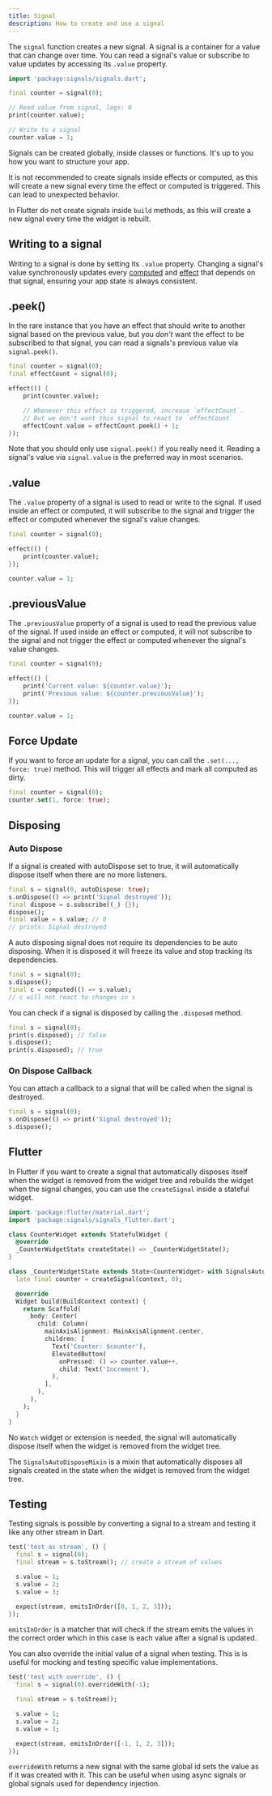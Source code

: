 ```yaml
---
title: Signal
description: How to create and use a signal
---
```


The `signal` function creates a new signal. A signal is a container for a value that can change over time. You can read a signal's value or subscribe to value updates by accessing its `.value` property.

```dart
import 'package:signals/signals.dart';

final counter = signal(0);

// Read value from signal, logs: 0
print(counter.value);

// Write to a signal
counter.value = 1;
```

Signals can be created globally, inside classes or functions. It's up to you how you want to structure your app.

It is not recommended to create signals inside effects or computed, as this will create a new signal every time the effect or computed is triggered. This can lead to unexpected behavior.

In Flutter do not create signals inside `build` methods, as this will create a new signal every time the widget is rebuilt.

## Writing to a signal

Writing to a signal is done by setting its `.value` property. Changing a signal's value synchronously updates every [computed](/core/computed) and [effect](/core/effect) that depends on that signal, ensuring your app state is always consistent.

## .peek()

In the rare instance that you have an effect that should write to another signal based on the previous value, but you _don't_ want the effect to be subscribed to that signal, you can read a signals's previous value via `signal.peek()`.

```dart
final counter = signal(0);
final effectCount = signal(0);

effect(() {
	print(counter.value);

	// Whenever this effect is triggered, increase `effectCount`.
	// But we don't want this signal to react to `effectCount`
	effectCount.value = effectCount.peek() + 1;
});
```

Note that you should only use `signal.peek()` if you really need it. Reading a signal's value via `signal.value` is the preferred way in most scenarios.

## .value

The `.value` property of a signal is used to read or write to the signal. If used inside an effect or computed, it will subscribe to the signal and trigger the effect or computed whenever the signal's value changes.

```dart
final counter = signal(0);

effect(() {
	print(counter.value);
});

counter.value = 1;
```

## .previousValue

The `.previousValue` property of a signal is used to read the previous value of the signal. If used inside an effect or computed, it will not subscribe to the signal and not trigger the effect or computed whenever the signal's value changes.

```dart
final counter = signal(0);

effect(() {
	print('Current value: ${counter.value}');
	print('Previous value: ${counter.previousValue}');
});

counter.value = 1;
```

## Force Update

If you want to force an update for a signal, you can call the `.set(..., force: true)` method. This will trigger all effects and mark all computed as dirty.

```dart
final counter = signal(0);
counter.set(1, force: true);
```

## Disposing

### Auto Dispose

If a signal is created with autoDispose set to true, it will automatically dispose itself when there are no more listeners.

```dart
final s = signal(0, autoDispose: true);
s.onDispose(() => print('Signal destroyed'));
final dispose = s.subscribe((_) {});
dispose();
final value = s.value; // 0
// prints: Signal destroyed
```

A auto disposing signal does not require its dependencies to be auto disposing. When it is disposed it will freeze its value and stop tracking its dependencies.

```dart
final s = signal(0);
s.dispose();
final c = computed(() => s.value);
// c will not react to changes in s
```

You can check if a signal is disposed by calling the `.disposed` method.

```dart
final s = signal(0);
print(s.disposed); // false
s.dispose();
print(s.disposed); // true
```

### On Dispose Callback

You can attach a callback to a signal that will be called when the signal is destroyed.

```dart
final s = signal(0);
s.onDispose(() => print('Signal destroyed'));
s.dispose();
```

## Flutter

In Flutter if you want to create a signal that automatically disposes itself when the widget is removed from the widget tree and rebuilds the widget when the signal changes, you can use the `createSignal` inside a stateful widget.

```dart
import 'package:flutter/material.dart';
import 'package:signals/signals_flutter.dart';

class CounterWidget extends StatefulWidget {
  @override
  _CounterWidgetState createState() => _CounterWidgetState();
}

class _CounterWidgetState extends State<CounterWidget> with SignalsAutoDisposeMixin {
  late final counter = createSignal(context, 0);

  @override
  Widget build(BuildContext context) {
    return Scaffold(
      body: Center(
        child: Column(
          mainAxisAlignment: MainAxisAlignment.center,
          children: [
            Text('Counter: $counter'),
            ElevatedButton(
              onPressed: () => counter.value++,
              child: Text('Increment'),
            ),
          ],
        ),
      ),
    );
  }
}
```

No `Watch` widget or extension is needed, the signal will automatically dispose itself when the widget is removed from the widget tree.

The `SignalsAutoDisposeMixin` is a mixin that automatically disposes all signals created in the state when the widget is removed from the widget tree.

## Testing

Testing signals is possible by converting a signal to a stream and testing it like any other stream in Dart.

```dart
test('test as stream', () {
  final s = signal(0);
  final stream = s.toStream(); // create a stream of values

  s.value = 1;
  s.value = 2;
  s.value = 3;

  expect(stream, emitsInOrder([0, 1, 2, 3]));
});
```

`emitsInOrder` is a matcher that will check if the stream emits the values in the correct order which in this case is each value after a signal is updated.

You can also override the initial value of a signal when testing. This is is useful for mocking and testing specific value implementations.

```dart
test('test with override', () {
  final s = signal(0).overrideWith(-1);

  final stream = s.toStream();

  s.value = 1;
  s.value = 2;
  s.value = 3;

  expect(stream, emitsInOrder([-1, 1, 2, 3]));
});
```

`overrideWith` returns a new signal with the same global id sets the value as if it was created with it. This can be useful when using async signals or global signals used for dependency injection.
